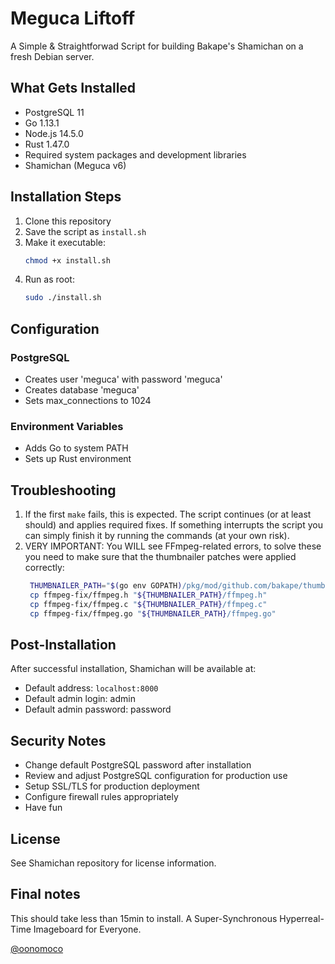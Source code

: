 # Meguca Liftoff

 A Simple & Straightforwad Script for building Bakape's Shamichan on a fresh Debian server.

## What Gets Installed

- PostgreSQL 11
- Go 1.13.1
- Node.js 14.5.0
- Rust 1.47.0
- Required system packages and development libraries
- Shamichan (Meguca v6)

## Installation Steps

1. Clone this repository 
2. Save the script as `install.sh`
3. Make it executable:
   ```bash
   chmod +x install.sh
   ```
4. Run as root:
   ```bash
   sudo ./install.sh
   ```

## Configuration

### PostgreSQL
- Creates user 'meguca' with password 'meguca'
- Creates database 'meguca'
- Sets max_connections to 1024

### Environment Variables
- Adds Go to system PATH
- Sets up Rust environment

## Troubleshooting

1. If the first `make` fails, this is expected. The script continues (or at least should) and applies required fixes. If something interrupts the script you can simply finish it by running the commands (at your own risk). 
2. VERY IMPORTANT: You WILL see FFmpeg-related errors, to solve these you need to make sure that the thumbnailer patches were applied correctly:
   ```bash
    THUMBNAILER_PATH="$(go env GOPATH)/pkg/mod/github.com/bakape/thumbnailer/v2@v2.7.1"
    cp ffmpeg-fix/ffmpeg.h "${THUMBNAILER_PATH}/ffmpeg.h"
    cp ffmpeg-fix/ffmpeg.c "${THUMBNAILER_PATH}/ffmpeg.c"
    cp ffmpeg-fix/ffmpeg.go "${THUMBNAILER_PATH}/ffmpeg.go"
   ```

## Post-Installation

After successful installation, Shamichan will be available at:
- Default address: `localhost:8000`
- Default admin login: admin
- Default admin password: password

## Security Notes

- Change default PostgreSQL password after installation
- Review and adjust PostgreSQL configuration for production use
- Setup SSL/TLS for production deployment
- Configure firewall rules appropriately
- Have fun

## License

See Shamichan repository for license information.

## Final notes

This should take less than 15min to install. A Super-Synchronous Hyperreal-Time Imageboard for Everyone. 

[@oonomoco](https://x.com/oonomoco)
